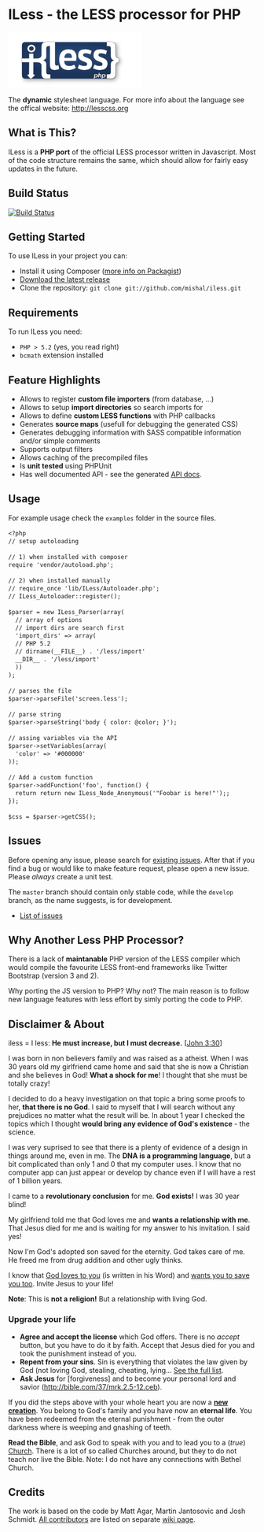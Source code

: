 # ILess - the LESS processor for PHP

![ILess](logo.png)

The **dynamic** stylesheet language. For more info about the language see the offical website: <http://lesscss.org>

## What is This?

ILess is a **PHP port** of the official LESS processor written in Javascript. Most of the code structure remains the same, which should allow for fairly easy updates in the future.

## Build Status

[![Build Status](https://travis-ci.org/mishal/iless.png?branch=master)](https://travis-ci.org/mishal/iless)

## Getting Started

To use ILess in your project you can:

  - Install it using Composer ([more info on Packagist](https://packagist.org/packages/mishal/iless))
  - [Download the latest release](https://github.com/mishal/iless/archive/master.zip)
  - Clone the repository: `git clone git://github.com/mishal/iless.git`

## Requirements

To run ILess you need:

 * `PHP > 5.2`  (yes, you read right)
 * `bcmath` extension installed

## Feature Highlights

 * Allows to register **custom file importers** (from database, ...)
 * Allows to setup **import directories** so search imports for
 * Allows to define **custom LESS functions** with PHP callbacks
 * Generates **source maps** (usefull for debugging the generated CSS)
 * Generates debugging information with SASS compatible information and/or simple comments
 * Supports output filters
 * Allows caching of the precompiled files
 * Is **unit tested** using PHPUnit
 * Has well documented API - see the generated [API docs](http://apigen.juzna.cz).

## Usage

For example usage check the `examples` folder in the source files.

    <?php
    // setup autoloading

    // 1) when installed with composer
    require 'vendor/autoload.php';

    // 2) when installed manually
    // require_once 'lib/ILess/Autoloader.php';
    // ILess_Autoloader::register();

    $parser = new ILess_Parser(array(
      // array of options
      // import dirs are search first
      'import_dirs' => array(
      // PHP 5.2
      // dirname(__FILE__) . '/less/import'
      __DIR__ . '/less/import'
      ))
	);

	// parses the file
    $parser->parseFile('screen.less');

    // parse string
    $parser->parseString('body { color: @color; }');

    // assing variables via the API
    $parser->setVariables(array(
      'color' => '#000000'
    ));
    
    // Add a custom function
    $parser->addFunction('foo', function() {
      return return new ILess_Node_Anonymous('"Foobar is here!"');;
    });

    $css = $parser->getCSS();

## Issues

Before opening any issue, please search for [existing issues](https://github.com/mishal/iless/issues). After that if you find a bug or would like to make feature request, please open a new issue. Please *always* create a unit test.

The `master` branch should contain only stable code, while the `develop` branch, as the name suggests, is for development.

 * [List of issues](https://github.com/mishal/iless/issues)

## Why Another Less PHP Processor?

There is a lack of **maintanable** PHP version of the LESS compiler which would compile the favourite LESS front-end frameworks like Twitter Bootstrap (version 3 and 2).

Why porting the JS version to PHP? Why not? The main reason is to follow new language features with less effort by simly porting the code to PHP.

## Disclaimer & About

iless = I less: **He must increase, but I must decrease.** [[John 3:30](https://www.bible.com/bible/37/jhn.3.30.ceb)]

I was born in non believers family and was raised as a atheist. When I was 30 years old my girlfriend came home and said that she is now a Christian and she believes in God! **What a shock for me**! I thought that she must be totally crazy!

I decided to do a heavy investigation on that topic a bring some proofs to her, **that there is no God**. I said to myself that I will search without any prejudices no matter what the result will be. In about 1 year I checked the topics which I thought **would bring any evidence of God's existence** - the science.

I was very suprised to see that there is a plenty of evidence of a design in things around me, even in me. The **DNA is a programming language**, but a bit complicated than only 1 and 0 that my computer uses. I know that no computer app can just appear or develop by chance even if I will have a rest of 1 billion years.

I came to a **revolutionary conclusion** for me. **God exists!** I was 30 year blind!

My girlfriend told me that God loves me and **wants a relationship with me**. That Jesus died for me and is waiting for my answer to his invitation. I said yes!

Now I'm God's adopted son saved for the eternity. God takes care of me. He freed me from drug addition and other ugly thinks.

I know that [God loves to you](http://bible.com/37/1jn.4.9-10.ceb) (is written in his Word) and [wants you to save you too](http://bible.com/37/act.2.21.ceb). Invite Jesus to your life!

**Note**: This is **not a religion!** But a relationship with living God.

### Upgrade your life

  * **Agree and accept the license** which God offers. There is no *accept* button, but you have to do it by faith. Accept that Jesus died for you and took the punishment instead of you.
  * **Repent from your sins**. Sin is everything that violates the law given by God (not loving God, stealing, cheating, lying... [See the full list](https://www.bible.com/bible/37/deu.30.15-16.ceb).
  * **Ask Jesus** for [forgiveness] and to become your personal lord and savior (http://bible.com/37/mrk.2.5-12.ceb).

If you did the steps above with your whole heart you are now a **[new creation](http://bible.com/37/2co.5.17.ceb)**. You belong to God's family and you have now an **eternal life**. You have been redeemed from the eternal punishment - from the outer darkness where is weeping and gnashing of teeth.

**Read the Bible**, and ask God to speak with you and to lead you to a (*true*) [Church](http://www.ibethel.org/). There is a lot of so called Churches around, but they to do not teach nor live the Bible. Note: I do not have any connections with Bethel Church.

## Credits

The work is based on the code by Matt Agar, Martin Jantosovic and Josh Schmidt. [All contributors](https://github.com/mishal/iless/wiki/Contributors) are listed on separate [wiki page](https://github.com/mishal/iless/wiki/Contributors).
